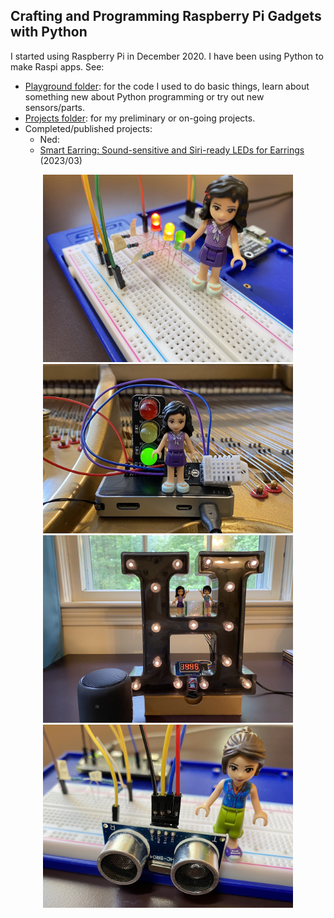 ## Crafting and Programming Raspberry Pi Gadgets with Python

I started using Raspberry Pi in December 2020. I have been using Python to make Raspi apps. See:

- [Playground folder](playground/): for the code I used to do basic things, learn about something new about Python programming or try out new sensors/parts.
- [Projects folder](projects/): for my preliminary or on-going projects.
- Completed/published projects:
  - Ned: 
  - [Smart Earring: Sound-sensitive and Siri-ready LEDs for Earrings](https://github.com/HSSBoston/smart-earring) (2023/03)


<p align="center">
  <img src="images/raspi-led.jpg" width="400" />
  <img src="images/raspi-on-piano.jpg" width="400" />
  <br>
  <img src="images/raspi-alarm-clock.jpg" width="400" />
  <img src="images/raspi-distance.jpg" width="400" />

</p>
